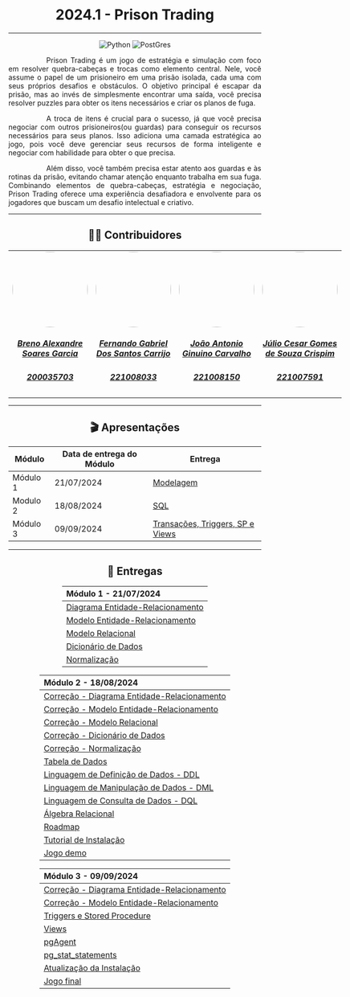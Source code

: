 <center>

# 2024.1 - Prison Trading
</center>

---

<center>

![Python](https://img.shields.io/badge/Python-3776AB?style=for-the-badge&logo=python&logoColor=white)
![PostGres](https://img.shields.io/badge/PostgreSQL-316192?style=for-the-badge&logo=postgresql&logoColor=white)

</center>

<p style="text-indent: 2cm; text-align: justify;">
Prison Trading  é um jogo de estratégia e simulação com foco em resolver quebra-cabeças e trocas como elemento central. Nele, você assume o papel de um prisioneiro em uma prisão isolada, cada uma com seus próprios desafios e obstáculos. O objetivo principal é escapar da prisão, mas ao invés de simplesmente encontrar uma saída, você precisa resolver puzzles  para obter os itens necessários e criar os planos de fuga.
</p>


<p style="text-indent: 2cm; text-align: justify;">
A troca de itens é crucial para o sucesso, já que você precisa negociar com outros prisioneiros(ou guardas) para conseguir os recursos necessários para seus planos. Isso adiciona uma camada estratégica ao jogo, pois você deve gerenciar seus recursos de forma inteligente e negociar com habilidade para obter o que precisa.
</p>

<p style="text-indent: 2cm; text-align: justify;">
Além disso, você também precisa estar atento aos guardas e às rotinas da prisão, evitando chamar atenção enquanto trabalha em sua fuga. Combinando elementos de quebra-cabeças, estratégia e negociação, Prison Trading  oferece uma experiência desafiadora e envolvente para os jogadores que buscam um desafio intelectual e criativo.
</p>

---

<center>

## 👨‍🎓 Contribuidores

</center>


<table style="margin: 0 auto; width: fit-content;">
    <tr>
        <td align="center">
            <a href="https://github.com/brenoalexandre0">
                <img style="border-radius: 50%;" src="https://github.com/brenoalexandre0.png" width="150px;"/>
                <h5 class="text-center"> Breno Alexandre Soares Garcia  </h5>
                <h5 class="text-center"> 200035703 </h5>
            </a>
        </td>
        <td align="center">
            <a href="https://github.com/show-dawn">
                <img style="border-radius: 50%;" src="https://github.com/show-dawn.png" width="150px;"/>
                <h5 class="text-center">Fernando Gabriel Dos Santos Carrijo <br> </h5>
                <h5 class="text-center"> 221008033 </h5>
            </a>
        </td>
       <td align="center">
            <a href="https://github.com/i-JSS">
                <img style="border-radius: 50%;" src="https://github.com/i-JSS" width="150px;"/>
                <h5 class="text-center"> João Antonio Ginuino Carvalho <br></h5>
                <h5 class="text-center"> 221008150 </h5>
            </a>
        </td>
      <td align="center">
            <a href="https://github.com/Julio1099">
                <img style="border-radius: 50%;" src="https://github.com/Julio1099.png" width="150px;"/>
                <h5 class="text-center"> Júlio Cesar Gomes de Souza Crispim <br> </h5>
                <h5 class="text-center"> 221007591 </h5>
            </a>
        </td>
</table>

---

<center>

## 🎬 Apresentações

</center>

<div style="margin: 0 auto; width: fit-content;">

| Módulo   | Data de entrega do Módulo | Entrega                                                                      |
|----------|---------------------------|------------------------------------------------------------------------------|
| Módulo 1 | 21/07/2024                | [Modelagem](https://sbd1.github.io/2024.1-Prison-Trading/#/Modulo-1/Modulo1) |
| Modulo 2 | 18/08/2024                | [SQL](https://sbd1.github.io/2024.1-Prison-Trading/#/Modulo-2/Modulo2)       |
| Módulo 3 | 09/09/2024                | [Transações, Triggers, SP e Views](https://sbd1.github.io/2024.1-Prison-Trading/#/Modulo-3/Modulo3)                                         |
</div>

---

<center>

## 📅 Entregas

</center>

<div style="margin: 0 auto; width: fit-content;">

| Módulo 1 - 21/07/2024                                                                           |
|:------------------------------------------------------------------------------------------------|
| [Diagrama Entidade-Relacionamento](https://sbd1.github.io/2024.1-Prison-Trading/#/Modulo-1/DER) |
| [Modelo Entidade-Relacionamento](https://sbd1.github.io/2024.1-Prison-Trading/#/Modulo-1/MER)   |
| [Modelo Relacional](https://sbd1.github.io/2024.1-Prison-Trading/#/Modulo-1/MERL)               |
| [Dicionário de Dados](https://sbd1.github.io/2024.1-Prison-Trading/#/Modulo-1/DD)               |
| [Normalização](https://sbd1.github.io/2024.1-Prison-Trading/#/Modulo-1/NORM)                    |

</div>


<div style="margin: 0 auto; width: fit-content;">

| Módulo 2 - 18/08/2024                                                                                      |
|:-----------------------------------------------------------------------------------------------------------|
| [Correção - Diagrama Entidade-Relacionamento](https://sbd1.github.io/2024.1-Prison-Trading/#/Modulo-1/DER) |
| [Correção - Modelo Entidade-Relacionamento](https://sbd1.github.io/2024.1-Prison-Trading/#/Modulo-1/MER)   |
| [Correção - Modelo Relacional](https://sbd1.github.io/2024.1-Prison-Trading/#/Modulo-1/MERL)               |
| [Correção - Dicionário de Dados](https://sbd1.github.io/2024.1-Prison-Trading/#/Modulo-1/DD)               |
| [Correção - Normalização](https://sbd1.github.io/2024.1-Prison-Trading/#/Modulo-1/NORM)                    |
| [Tabela de Dados](https://sbd1.github.io/2024.1-Prison-Trading/#/Modulo-2/TDs)                             |
| [Linguagem de Definição de Dados - DDL](https://sbd1.github.io/2024.1-Prison-Trading/#/Modulo-2/DDL)       |
| [Linguagem de Manipulação de Dados - DML](https://sbd1.github.io/2024.1-Prison-Trading/#/Modulo-2/DML)     |
| [Linguagem de Consulta de Dados - DQL](https://sbd1.github.io/2024.1-Prison-Trading/#/Modulo-2/DQL)        |
| [Álgebra Relacional](https://sbd1.github.io/2024.1-Prison-Trading/#/Modulo-2/AL-REL)                       |
| [Roadmap](https://sbd1.github.io/2024.1-Prison-Trading/#/Jogo/Roadmap)                                     |
| [Tutorial de Instalação](https://sbd1.github.io/2024.1-Prison-Trading/#/Jogo/Info)                         |
| [Jogo demo](https://github.com/SBD1/2024.1-Prison-Trading/blob/main/src/main.py)                           |

</div>

<div style="margin: 0 auto; width: fit-content;">

| Módulo 3 - 09/09/2024                                                                                      |
|:-----------------------------------------------------------------------------------------------------------|
| [Correção - Diagrama Entidade-Relacionamento](https://sbd1.github.io/2024.1-Prison-Trading/#/Modulo-1/DER) |
| [Correção - Modelo Entidade-Relacionamento](https://sbd1.github.io/2024.1-Prison-Trading/#/Modulo-1/MER)   |
| [Triggers e Stored Procedure](https://sbd1.github.io/2024.1-Prison-Trading/#/Modulo-3/Triggers)                |
| [Views](https://sbd1.github.io/2024.1-Prison-Trading/#/Modulo-3/views)                                        |
| [pgAgent](https://sbd1.github.io/2024.1-Prison-Trading/#/Modulo-3/pgagent)                                    |
| [pg_stat_statements](https://sbd1.github.io/2024.1-Prison-Trading/#/Modulo-3/pgstatstatements)                          |
| [Atualização da Instalação](https://sbd1.github.io/2024.1-Prison-Trading/#/Jogo/Info)                   |
| [Jogo final](https://github.com/SBD1/2024.1-Prison-Trading/blob/main/src/main.py)                          |

</div>
